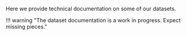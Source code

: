 Here we provide technical documentation on some of our datasets.

!!! warning "The dataset documentation is a work in progress. Expect missing pieces."